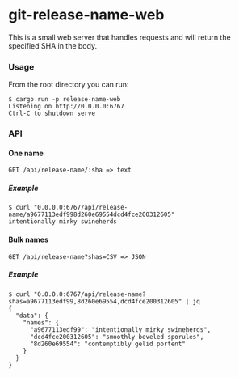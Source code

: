 # git-release-name-web

This is a small web server that handles requests and will return the specified SHA in the body.

### Usage

From the root directory you can run:
```
$ cargo run -p release-name-web
Listening on http://0.0.0.0:6767
Ctrl-C to shutdown serve
```

### API

#### One name

```
GET /api/release-name/:sha => text
```

##### Example

```
$ curl "0.0.0.0:6767/api/release-name/a9677113edf998d260e69554dcd4fce200312605"
intentionally mirky swineherds
```
#### Bulk names

```
GET /api/release-name?shas=CSV => JSON
```

##### Example

```
$ curl "0.0.0.0:6767/api/release-name?shas=a9677113edf99,8d260e69554,dcd4fce200312605" | jq
{
  "data": {
    "names": {
      "a9677113edf99": "intentionally mirky swineherds",
      "dcd4fce200312605": "smoothly beveled sporules",
      "8d260e69554": "contemptibly gelid portent"
    }
  }
}
```
